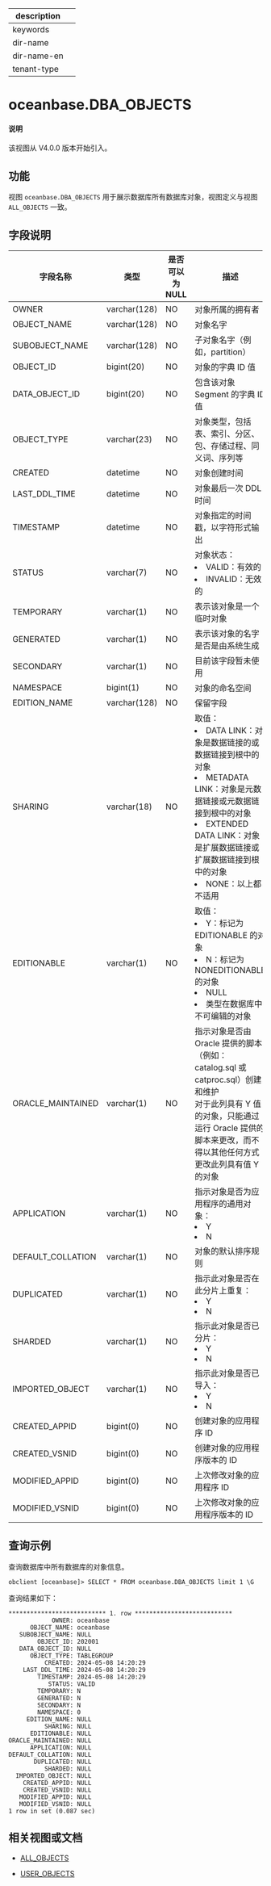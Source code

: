 |description||
|---|---|
|keywords||
|dir-name||
|dir-name-en||
|tenant-type||

# oceanbase.DBA_OBJECTS

<main id="notice" type='explain'>
  <h4>说明</h4>
  <p>该视图从 V4.0.0 版本开始引入。</p>
</main>

## 功能

视图 `oceanbase.DBA_OBJECTS` 用于展示数据库所有数据库对象，视图定义与视图 `ALL_OBJECTS` 一致。

## 字段说明

|       字段名称        |      类型      | 是否可以为 NULL |              描述               |
|-------------------|--------------|------------|-------------------------------|
| OWNER             | varchar(128) | NO         | 对象所属的拥有者                      |
| OBJECT_NAME       | varchar(128) | NO         | 对象名字                          |
| SUBOBJECT_NAME    | varchar(128) | NO         | 子对象名字（例如，partition）           |
| OBJECT_ID         | bigint(20)   | NO         | 对象的字典 ID 值                    |
| DATA_OBJECT_ID    | bigint(20)   | NO         | 包含该对象 Segment 的字典 ID值         |
| OBJECT_TYPE       | varchar(23)  | NO         | 对象类型，包括表、索引、分区、包、存储过程、同义词、序列等 |
| CREATED           | datetime     | NO         | 对象创建时间                        |
| LAST_DDL_TIME     | datetime     | NO         | 对象最后一次 DDL 时间                 |
| TIMESTAMP         | datetime     | NO         | 对象指定的时间戳，以字符形式输出              |
| STATUS            | varchar(7)   | NO         | 对象状态： <li>VALID：有效的<li> INVALID：无效的           |
| TEMPORARY         | varchar(1)   | NO         | 表示该对象是一个临时对象                  |
| GENERATED         | varchar(1)   | NO         | 表示该对象的名字是否是由系统生成              |
| SECONDARY         | varchar(1)   | NO         | 目前该字段暂未使用                     |
| NAMESPACE         | bigint(1)    | NO         | 对象的命名空间                       |
| EDITION_NAME      | varchar(128) | NO         | 保留字段                          |
| SHARING           | varchar(18)  | NO         | 取值：<li>DATA LINK：对象是数据链接的或数据链接到根中的对象<li>METADATA LINK：对象是元数据链接或元数据链接到根中的对象<li>EXTENDED DATA LINK：对象是扩展数据链接或扩展数据链接到根中的对象<li>NONE：以上都不适用                              |
| EDITIONABLE       | varchar(1)   | NO         | 取值：<li>Y：标记为 EDITIONABLE 的对象<li>N：标记为 NONEDITIONABLE 的对象<li>NULL<li>类型在数据库中不可编辑的对象                              |
| ORACLE_MAINTAINED | varchar(1)   | NO         | 指示对象是否由 Oracle 提供的脚本（例如： catalog.sql 或 catproc.sql）创建和维护<br>对于此列具有 Y 值的对象，只能通过运行 Oracle 提供的脚本来更改，而不得以其他任何方式更改此列具有值 Y 的对象                              |
| APPLICATION       | varchar(1)   | NO         | 指示对象是否为应用程序的通用对象：<li>Y<li>N                              |
| DEFAULT_COLLATION | varchar(1)   | NO         | 对象的默认排序规则                              |
| DUPLICATED        | varchar(1)   | NO         | 指示此对象是否在此分片上重复：<li>Y<li>N          |
| SHARDED           | varchar(1)   | NO         | 指示此对象是否已分片：<li>Y<li>N                              |
| IMPORTED_OBJECT   | varchar(1)   | NO         | 指示此对象是否已导入：<li>Y<li>N                                |
| CREATED_APPID     | bigint(0)    | NO         | 创建对象的应用程序 ID        |
| CREATED_VSNID     | bigint(0)    | NO         | 创建对象的应用程序版本的 ID            |
| MODIFIED_APPID    | bigint(0)    | NO         | 上次修改对象的应用程序 ID       |
| MODIFIED_VSNID    | bigint(0)    | NO         | 上次修改对象的应用程序版本的 ID        |

## 查询示例

查询数据库中所有数据库的对象信息。

```shell
obclient [oceanbase]> SELECT * FROM oceanbase.DBA_OBJECTS limit 1 \G
```

查询结果如下：

```shell
*************************** 1. row ***************************
            OWNER: oceanbase
      OBJECT_NAME: oceanbase
   SUBOBJECT_NAME: NULL
        OBJECT_ID: 202001
   DATA_OBJECT_ID: NULL
      OBJECT_TYPE: TABLEGROUP
          CREATED: 2024-05-08 14:20:29
    LAST_DDL_TIME: 2024-05-08 14:20:29
        TIMESTAMP: 2024-05-08 14:20:29
           STATUS: VALID
        TEMPORARY: N
        GENERATED: N
        SECONDARY: N
        NAMESPACE: 0
     EDITION_NAME: NULL
          SHARING: NULL
      EDITIONABLE: NULL
ORACLE_MAINTAINED: NULL
      APPLICATION: NULL
DEFAULT_COLLATION: NULL
       DUPLICATED: NULL
          SHARDED: NULL
  IMPORTED_OBJECT: NULL
    CREATED_APPID: NULL
    CREATED_VSNID: NULL
   MODIFIED_APPID: NULL
   MODIFIED_VSNID: NULL
1 row in set (0.087 sec)
```

## 相关视图或文档

* [ALL_OBJECTS](../../500.system-view-of-oracle-mode/200.dictionary-view-of-oracle-mode/1700.all_objects-of-oracle-mode.md)

* [USER_OBJECTS](../../500.system-view-of-oracle-mode/200.dictionary-view-of-oracle-mode/15900.user_objects-of-oracle-mode.md)
